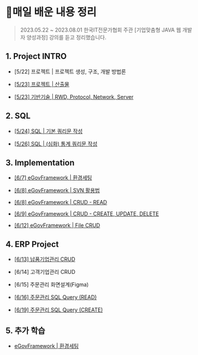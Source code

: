 # 💾매일 배운 내용 정리



> 2023.05.22 ~ 2023.08.01 한국IT전문가협회 주관 [기업맞춤형 JAVA 웹 개발자 양성과정]  강의를 듣고 정리했습니다.



## 1. Project INTRO

- [5/22] 프로젝트 | 프로젝트 생성, 구조, 개발 방법론

- [[5/23] 프로젝트 | 산출물](notes/0523_PROJECT.md)

- [[5/23] 기반기술 | RWD, Protocol, Network, Server](notes/0523_BASE_TECH.md)



## 2. SQL

- [[5/24] SQL | 기본 쿼리문 작성](notes/0524_ANSI_SQL.md)

- [[5/26] SQL | (심화) 통계 쿼리문 작성](notes/0526_SQL_advanced.md)



## 3. Implementation

- [[6/7] eGovFramework | 환경세팅](notes/0607_SETTING.md)

- [[6/8] eGovFramework | SVN 활용법](notes/0608_SVN.md)

- [[6/8] eGovFramework | CRUD - READ](notes/0609_CRUD.md)

- [[6/9] eGovFramework | CRUD - CREATE, UPDATE, DELETE](notes/0609_CRUD2.md)

- [[6/12] eGovFramework | File CRUD](notes/0612_CRUD3.md)



## 4. ERP Project

- [[6/13] 납품기업관리 CRUD](notes/0613_SPLR.md)
- [6/14] 고객기업관리 CRUD
- [6/15] 주문관리 화면설계(Figma)
- [[6/16] 주문관리 SQL Query (READ)](notes/0616_ORDER_READ_SQL.md)

- [[6/19] 주문관리 SQL Query (CREATE)](notes/0619_ORDER_CREATE_SQL.md)



## 5. 추가 학습

- [eGovFramework | 환경세팅](notes/0812_SETTING.md)
